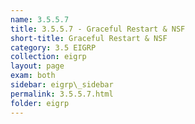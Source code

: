 ```yaml
---
name: 3.5.5.7
title: 3.5.5.7 - Graceful Restart & NSF
short-title: Graceful Restart & NSF
category: 3.5 EIGRP
collection: eigrp
layout: page
exam: both
sidebar: eigrp\_sidebar
permalink: 3.5.5.7.html
folder: eigrp
---
```

